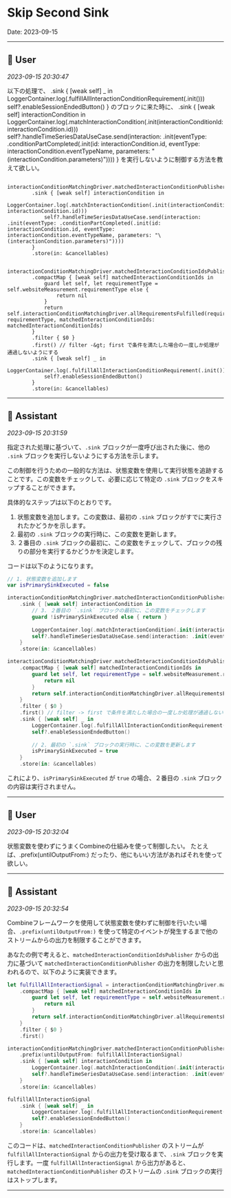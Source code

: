 # Skip Second Sink

Date: 2023-09-15

---

## 👤 User
*2023-09-15 20:30:47*

以下の処理で、
.sink { [weak self] _ in
                LoggerContainer.log(.fulfillAllInteractionConditionRequirement(.init()))
                self?.enableSessionEndedButton()
            }
のブロックに来た時に、
.sink { [weak self] interactionCondition in
                LoggerContainer.log(.matchInteractionCondition(.init(interactionConditionId: interactionCondition.id)))
                self?.handleTimeSeriesDataUseCase.send(interaction: .init(eventType: .conditionPartCompleted(.init(id: interactionCondition.id, eventType: interactionCondition.eventTypeName, parameters: "\(interactionCondition.parameters)"))))
            }
を実行しないように制御する方法を教えて欲しい。

        interactionConditionMatchingDriver.matchedInteractionConditionPublisher
            .sink { [weak self] interactionCondition in
                LoggerContainer.log(.matchInteractionCondition(.init(interactionConditionId: interactionCondition.id)))
                self?.handleTimeSeriesDataUseCase.send(interaction: .init(eventType: .conditionPartCompleted(.init(id: interactionCondition.id, eventType: interactionCondition.eventTypeName, parameters: "\(interactionCondition.parameters)"))))
            }
            .store(in: &cancellables)

        interactionConditionMatchingDriver.matchedInteractionConditionIdsPublisher
            .compactMap { [weak self] matchedInteractionConditionIds in
                guard let self, let requirementType = self.websiteMeasurement.requirementType else {
                    return nil
                }
                return self.interactionConditionMatchingDriver.allRequirementsFulfilled(requirementType: requirementType, matchedInteractionConditionIds: matchedInteractionConditionIds)
            }
            .filter { $0 }
            .first() // filter -&gt; first で条件を満たした場合の一度しか処理が通過しないようにする
            .sink { [weak self] _ in
                LoggerContainer.log(.fulfillAllInteractionConditionRequirement(.init()))
                self?.enableSessionEndedButton()
            }
            .store(in: &cancellables)

---

## 🤖 Assistant
*2023-09-15 20:31:59*

指定された処理に基づいて、`.sink` ブロックが一度呼び出された後に、他の `.sink` ブロックを実行しないようにする方法を示します。

この制御を行うための一般的な方法は、状態変数を使用して実行状態を追跡することです。この変数をチェックして、必要に応じて特定の `.sink` ブロックをスキップすることができます。

具体的なステップは以下のとおりです。

1. 状態変数を追加します。この変数は、最初の `.sink` ブロックがすでに実行されたかどうかを示します。
2. 最初の `.sink` ブロックの実行時に、この変数を更新します。
3. ２番目の `.sink` ブロックの最初に、この変数をチェックして、ブロックの残りの部分を実行するかどうかを決定します。

コードは以下のようになります。

```swift
// 1. 状態変数を追加します
var isPrimarySinkExecuted = false

interactionConditionMatchingDriver.matchedInteractionConditionPublisher
    .sink { [weak self] interactionCondition in
        // 3. ２番目の `.sink` ブロックの最初に、この変数をチェックします
        guard !isPrimarySinkExecuted else { return }
        
        LoggerContainer.log(.matchInteractionCondition(.init(interactionConditionId: interactionCondition.id)))
        self?.handleTimeSeriesDataUseCase.send(interaction: .init(eventType: .conditionPartCompleted(.init(id: interactionCondition.id, eventType: interactionCondition.eventTypeName, parameters: "\(interactionCondition.parameters)"))))
    }
    .store(in: &cancellables)

interactionConditionMatchingDriver.matchedInteractionConditionIdsPublisher
    .compactMap { [weak self] matchedInteractionConditionIds in
        guard let self, let requirementType = self.websiteMeasurement.requirementType else {
            return nil
        }
        return self.interactionConditionMatchingDriver.allRequirementsFulfilled(requirementType: requirementType, matchedInteractionConditionIds: matchedInteractionConditionIds)
    }
    .filter { $0 }
    .first() // filter -> first で条件を満たした場合の一度しか処理が通過しないようにする
    .sink { [weak self] _ in
        LoggerContainer.log(.fulfillAllInteractionConditionRequirement(.init()))
        self?.enableSessionEndedButton()
        
        // 2. 最初の `.sink` ブロックの実行時に、この変数を更新します
        isPrimarySinkExecuted = true
    }
    .store(in: &cancellables)
```

これにより、`isPrimarySinkExecuted` が `true` の場合、２番目の `.sink` ブロックの内容は実行されません。

---

## 👤 User
*2023-09-15 20:32:04*

状態変数を使わずにうまくCombineの仕組みを使って制御したい。
たとえば、.prefix(untilOutputFrom:) だったり、他にもいい方法があればそれを使って欲しい。

---

## 🤖 Assistant
*2023-09-15 20:32:54*

Combineフレームワークを使用して状態変数を使わずに制御を行いたい場合、`.prefix(untilOutputFrom:)` を使って特定のイベントが発生するまで他のストリームからの出力を制限することができます。

あなたの例で考えると、`matchedInteractionConditionIdsPublisher` からの出力に基づいて `matchedInteractionConditionPublisher` の出力を制限したいと思われるので、以下のように実装できます。

```swift
let fulfillAllInteractionSignal = interactionConditionMatchingDriver.matchedInteractionConditionIdsPublisher
    .compactMap { [weak self] matchedInteractionConditionIds in
        guard let self, let requirementType = self.websiteMeasurement.requirementType else {
            return nil
        }
        return self.interactionConditionMatchingDriver.allRequirementsFulfilled(requirementType: requirementType, matchedInteractionConditionIds: matchedInteractionConditionIds)
    }
    .filter { $0 }
    .first()

interactionConditionMatchingDriver.matchedInteractionConditionPublisher
    .prefix(untilOutputFrom: fulfillAllInteractionSignal)
    .sink { [weak self] interactionCondition in
        LoggerContainer.log(.matchInteractionCondition(.init(interactionConditionId: interactionCondition.id)))
        self?.handleTimeSeriesDataUseCase.send(interaction: .init(eventType: .conditionPartCompleted(.init(id: interactionCondition.id, eventType: interactionCondition.eventTypeName, parameters: "\(interactionCondition.parameters)"))))
    }
    .store(in: &cancellables)

fulfillAllInteractionSignal
    .sink { [weak self] _ in
        LoggerContainer.log(.fulfillAllInteractionConditionRequirement(.init()))
        self?.enableSessionEndedButton()
    }
    .store(in: &cancellables)
```

このコードは、`matchedInteractionConditionPublisher` のストリームが `fulfillAllInteractionSignal` からの出力を受け取るまで、`.sink` ブロックを実行します。一度 `fulfillAllInteractionSignal` から出力があると、`matchedInteractionConditionPublisher` のストリームの `.sink` ブロックの実行はストップします。

---
